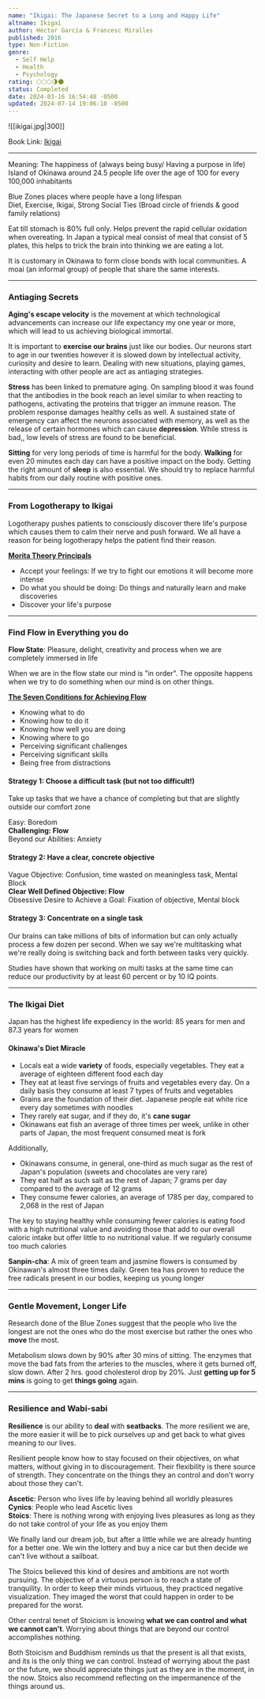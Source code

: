```yaml
---
name: "Ikigai: The Japanese Secret to a Long and Happy Life"
altname: Ikigai
author: Héctor García & Francesc Miralles
published: 2016
type: Non-Fiction
genre:
  - Self Help
  - Health
  - Psychology
rating: 🌕🌕🌕🌗🌑
status: Completed
date: 2024-03-16 16:54:48 -0500
updated: 2024-07-14 19:06:10 -0500
---
```


![[ikigai.jpg|300]]

Book Link: [Ikigai](https://www.goodreads.com/en/book/show/40534545)

---

Meaning: The happiness of (always being busy/ Having a purpose in life)  
Island of Okinawa around 24.5 people life over the age of 100 for every 100,000 inhabitants

Blue Zones places where people have a long lifespan  
Diet, Exercise, Ikigai, Strong Social Ties (Broad circle of friends & good family relations)

Eat till stomach is 80% full only. Helps prevent the rapid cellular oxidation when overeating. In Japan a typical meal consist of meal that consist of 5 plates, this helps to trick the brain into thinking we are eating a lot.

It is customary in Okinawa to form close bonds with local communities. A moai (an informal group) of people that share the same interests.

---

### Antiaging Secrets

**Aging's escape velocity** is the movement at which technological advancements can increase our life expectancy my one year or more, which will lead to us achieving biological immortal.

It is important to **exercise our brains** just like our bodies. Our neurons start to age in our twenties however it is slowed down by intellectual activity, curiosity and desire to learn. Dealing with new situations, playing games, interacting with other people are act as antiaging strategies.

**Stress** has been linked to premature aging. On sampling blood it was found that the antibodies in the book reach an level similar to when reacting to pathogens, activating the proteins that trigger an immune reason. The problem response damages healthy cells as well. A sustained state of emergency can affect the neurons associated with memory, as well as the release of certain hormones which can cause **depression**. While stress is bad,, low levels of stress are found to be beneficial.

**Sitting** for very long periods of time is harmful for the body. **Walking** for even 20 minutes each day can have a positive impact on the body. Getting the right amount of **sleep** is also essential. We should try to replace harmful habits from our daily routine with positive ones.

---

### From Logotherapy to Ikigai

Logotherapy pushes patients to consciously discover there life's purpose which causes them to calm their nerve and push forward. We all have a reason for being logotherapy helps the patient find their reason.

**<u>Morita Theory Principals</u>**
* Accept your feelings: If we try to fight our emotions it will become more intense
* Do what you should be doing: Do things and naturally learn and make discoveries
* Discover your life's purpose

---

### Find Flow in Everything you do

**Flow State**: Pleasure, delight, creativity and process when we are completely immersed in life

When we are in the flow state our mind is "in order". The opposite happens when we try to do something when our mind is on other things.

**<u>The Seven Conditions for Achieving Flow</u>**
* Knowing what to do
* Knowing how to do it
* Knowing how well you are doing
* Knowing where to go
* Perceiving significant challenges
* Perceiving significant skills
* Being free from distractions

#### Strategy 1: Choose a difficult task (but not too difficult!)  
Take up tasks that we have a chance of completing but that are slightly outside our comfort zone  

Easy: Boredom  
**Challenging: Flow**  
Beyond our Abilities: Anxiety  

#### Strategy 2: Have a clear, concrete objective

Vague Objective: Confusion, time wasted on meaningless task, Mental Block  
**Clear Well Defined Objective: Flow**  
Obsessive Desire to Achieve a Goal: Fixation of objective, Mental block

#### Strategy 3: Concentrate on a single task
Our brains can take millions of bits of information but can only actually process a few dozen per second. When we say we're multitasking what we're really doing is switching back and forth between tasks very quickly.

Studies have shown that working on multi tasks at the same time can reduce our productivity by at least 60 percent or by 10 IQ points.

---

### The Ikigai Diet

Japan has the highest life expediency in the world: 85 years for men and 87.3 years for women

#### Okinawa's Diet Miracle

* Locals eat a wide **variety** of foods, especially vegetables. They eat a average of eighteen different food each day
* They eat at least five servings of fruits and vegetables every day. On a daily basis they consume at least 7 types of fruits and vegetables
* Grains are the foundation of their diet. Japanese people eat white rice every day sometimes with noodles
* They rarely eat sugar, and if they do, it's **cane sugar**
* Okinawans eat fish an average of three times per week, unlike in other parts of Japan, the most frequent consumed meat is fork

Additionally,
* Okinawans consume, in general, one-third as much sugar as the rest of Japan's population (sweets and chocolates are very rare)
* They eat half as such salt as the rest of Japan; 7 grams per day compared to the average of 12 grams
* They consume fewer calories, an average of 1785 per day, compared to 2,068 in the rest of Japan

The key to staying healthy while consuming fewer calories is eating food with a high nutritional value and avoiding those that add to our overall caloric intake but offer little to no nutritional value. If we regularly consume too much calories

**Sanpin-cha**: A mix of green team and jasmine flowers is consumed by Okinawan's almost three times daily. Green tea has proven to reduce the free radicals present in our bodies, keeping us young longer

---

### Gentle Movement, Longer Life

Research done of the Blue Zones suggest that the people who live the longest are not the ones who do the most exercise but rather the ones who **move** the most.

Metabolism slows down by 90% after 30 mins of sitting. The enzymes that move the bad fats from the arteries to the muscles, where it gets burned off, slow down. After 2 hrs. good cholesterol drop by 20%. Just **getting up for 5 mins** is going to get **things going** again.

---

### Resilience and Wabi-sabi

**Resilience** is our ability to **deal** with **seatbacks**. The more resilient we are, the more easier it will be to pick ourselves up and get back to what gives meaning to our lives.

Resilient people know how to stay focused on their objectives, on what matters, without giving in to discouragement. Their flexibility is there source of strength. They concentrate on the things they an control and don't worry about those they can't.

**Ascetic**: Person who lives life by leaving behind all worldly pleasures  
**Cynics**: People who lead Ascetic lives  
**Stoics**: There is nothing wrong with enjoying lives pleasures as long as they do not take control of your life as you enjoy them

We finally land our dream job, but after a little while we are already hunting for a better one. We win the lottery and buy a nice car but then decide we can't live without a sailboat.  

The Stoics believed this kind of desires and ambitions are not worth pursuing. The objective of a virtuous person is to reach a state of tranquility. In order to keep their minds virtuous, they practiced negative visualization. They imaged the worst that could happen in order to be prepared for the worst.

Other central tenet of Stoicism is knowing **what we can control and what we cannot can't**. Worrying about things that are beyond our control accomplishes nothing.

Both Stoicism and Buddhism reminds us that the present is all that exists, and its is the only thing we can control. Instead of worrying about the past or the future, we should appreciate things just as they are in the moment, in the now. Stoics also recommend reflecting on the impermanence of the things around us.
